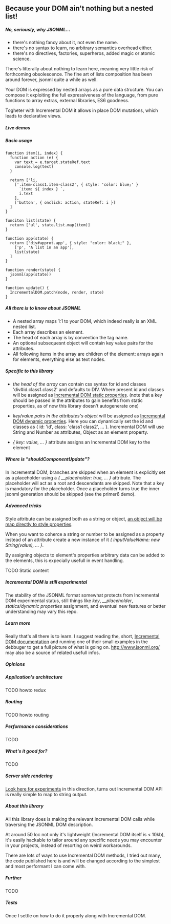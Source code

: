 ## Because your DOM ain't nothing but a nested list!

##### No, seriously, why JSONML...
- there's nothing fancy about it, not even the name.
- there's no syntax to learn, no arbitrary semantics overhead either.
- there's no directives, factories, superheros, added magic or atomic science.

There's litterally about nothing to learn here, meaning very little risk of forthcoming obsolescence. The fine art of lists composition has been around forever, jsonml quite a while as well.

Your DOM is expressed by nested arrays as a pure data structure. You can compose it exploiting the full expressiveness of the language, from pure functions to array extras, external libraries, ES6 goodness.

Togheter with Incremental DOM it allows in place DOM mutations, which leads to declarative views.

##### Live demos

##### Basic usage
```
function item(i, index) {
  function action (e) {
    var text = e.target.stateRef.text
    console.log(text)
  }

  return ['li,
    ['.item-class1.item-class2', { style: 'color: blue;' }
      `item: ${ index } `,
      i.text
    ],
    ['button', { onclick: action, stateRef: i }]
  ]
}

funciton list(state) {
  return ['ul', state.list.map(item)]
}

function app(state) {
  return ['div#approt.app', { style: "color: black;" },
    ['p', 'A list in an app'],
    list(state)
  ]
}

function render(state) {
  jsonml(app(state))
}

function update() {
  IncrementalDOM.patch(node, render, state)
}
```

##### All there is to know about JSONML
- A nested array maps 1:1 to your DOM, which indeed really is an XML nested list.
- Each array describes an element.
- The head of each array is by convention the tag name.
- An optional subsequesnt object will contain key value pairs for the attributes.
- All following items in the array are children of the element: arrays again for elements, everything else as text nodes.

##### Specific to this library
- *the head of the array* can contain css syntax for id and classes 'div#id.class1.class2' and defaults to DIV. Where present id and classes will be assigned as [Incremental DOM static properties](http://google.github.io/incremental-dom/#rendering-dom/statics-array). (note that a key should be passed in the attributes to gain benefits from static properties, as of now this library doesn't autogenerate one)

- *key/value pairs in the attributes's object* will be assigned as [Incremental DOM dynamic properties](http://google.github.io/incremental-dom/#rendering-dom/attributes-and-properties). Here you can dynamically set the id and classes as { id: 'id', class: 'class1 class2', ... }. Incremental DOM will use String and Number as attributes, Object as an element property.

- *{ key: value, ... }* attribute assigns an Incremental DOM key to the element

##### Where is "shouldComponentUpdate"?
In incremental DOM, branches are skipped when an element is explicitly set as a placeholder using a *{ __placeholder: true, ... }* attribute. The placeholder will act as a root and descendants are skipped. Note that a key is mandatory for the placeholder. Once a placeholder turns true the inner jsonml generation should be skipped (see the primer6 demo).

##### Advanced tricks
Style attribute can be assigned both as a string or object, [an object will be map directly to style properties](http://google.github.io/incremental-dom/#rendering-dom/applying-styles).

When you want to coherce a string or number to be assigned as a property instead of an attribute create a new instance of it *{ inputValueName: new String(value), ... }*.

By assigning objects to element's properties arbitrary data can be added to the elements, this is expecially usefull in event handling.

TODO Static content

##### Incremental DOM is still experimental
The stability of the JSONML format somewhat protects from Incremental DOM experimental status, still things like *key*, *__placeholder*, *statics/dynamic properties* assignment, and eventual new features or better understanding may vary this repo.

##### Learn more
Really that's all there is to learn. I suggest reading the, short, [Incremental DOM documentation](http://google.github.io/incremental-dom/#about) and running one of their small examples in the debbuger to get a full picture of what is going on. http://www.jsonml.org/ may also be a source of related usefull infos.

##### Opinions

##### Application's architecture
TODO howto redux

##### Routing
TODO howto routing

##### Performance considerations
TODO

##### What's it good for?
TODO

##### Server side rendering
[Look here for experiments](https://github.com/paolocaminiti/incremental-dom-to-string) in this direction, turns out Incremental DOM API is really simple to map to string output.

##### About this library
All this library does is making the relevant Incremental DOM calls while traversing the JSONML DOM description.

At around 50 loc not only it's lightweight (Incremental DOM itself is < 10kb), it's easily hackable to tailor around any specific needs you may encounter in your projects, instead of resorting on weird workarounds.

There are lots of ways to use Incremental DOM methods, I tried out many, the code published here is and will be changed according to the simplest and most performant I can come with.

##### Further
TODO

##### Tests
Once I settle on how to do it properly along with Incremental DOM.
